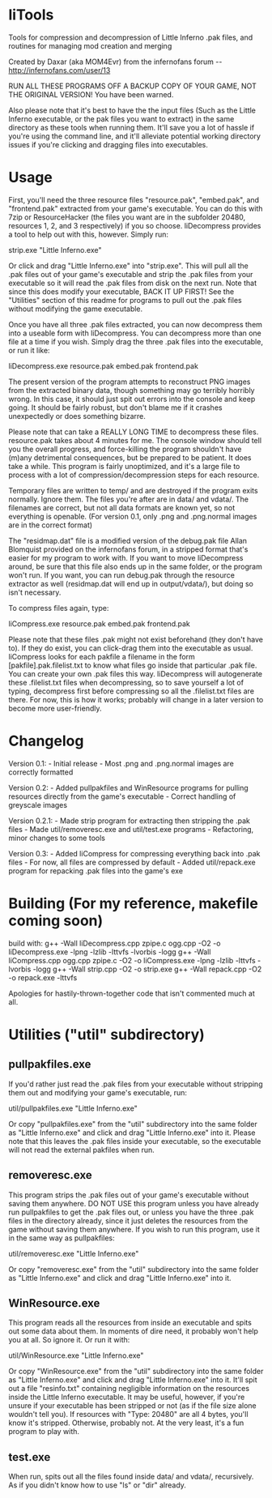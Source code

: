 liTools
=======

Tools for compression and decompression of Little Inferno .pak files, and routines for managing mod creation and merging

Created by Daxar (aka MOM4Evr) from the infernofans forum -- http://infernofans.com/user/13

RUN ALL THESE PROGRAMS OFF A BACKUP COPY OF YOUR GAME, NOT THE ORIGINAL VERSION! You have been warned.

Also please note that it's best to have the the input files (Such as the Little Inferno executable, or the pak files you want to extract) in the same directory as these tools when running them. It'll save you a lot of hassle if you're using the command line, and it'll alleviate potential working directory issues if you're clicking and dragging files into executables.

Usage
=====

First, you'll need the three resource files "resource.pak", "embed.pak", and "frontend.pak" extracted from your game's executable. You can do this with 7zip or ResourceHacker (the files you want are in the subfolder 20480, resources 1, 2, and 3 respectively) if you so choose. liDecompress provides a tool to help out with this, however. Simply run:

strip.exe "Little Inferno.exe"

Or click and drag "Little Inferno.exe" into "strip.exe". This will pull all the .pak files out of your game's executable and strip the .pak files from your executable so it will read the .pak files from disk on the next run. Note that since this does modify your executable, BACK IT UP FIRST! See the "Utilities" section of this readme for programs to pull out the .pak files without modifying the game executable.

Once you have all three .pak files extracted, you can now decompress them into a useable form with liDecompress. You can decompress more than one file at a time if you wish. Simply drag the three .pak files into the executable, or run it like:

liDecompress.exe resource.pak embed.pak frontend.pak

The present version of the program attempts to reconstruct PNG images from the extracted binary data, though something may go terribly horribly wrong. In this case, it should just spit out errors into the console and keep going. It should be fairly robust, but don't blame me if it crashes unexpectedly or does something bizarre.

Please note that can take a REALLY LONG TIME to decompress these files. resource.pak takes about 4 minutes for me. The console window should tell you the overall progress, and force-killing the program shouldn't have (m)any detrimental consequences, but be prepared to be patient. It does take a while. This program is fairly unoptimized, and it's a large file to process with a lot of compression/decompression steps for each resource.

Temporary files are written to temp/ and are destroyed if the program exits normally. Ignore them. The files you're after are in data/ and vdata/. The filenames are correct, but not all data formats are known yet, so not everything is openable. (For version 0.1, only .png and .png.normal images are in the correct format)

The "residmap.dat" file is a modified version of the debug.pak file Allan Blomquist provided on the infernofans forum, in a stripped format that's easier for my program to work with. If you want to move liDecompress around, be sure that this file also ends up in the same folder, or the program won't run. If you want, you can run debug.pak through the resource extractor as well (residmap.dat will end up in output/vdata/), but doing so isn't necessary.

To compress files again, type:

liCompress.exe resource.pak embed.pak frontend.pak

Please note that these files .pak might not exist beforehand (they don't have to). If they do exist, you can click-drag them into the executable as usual. liCompress looks for each pakfile a filename in the form [pakfile].pak.filelist.txt to know what files go inside that particular .pak file. You can create your own .pak files this way. liDecompress will autogenerate these .filelist.txt files when decompressing, so to save yourself a lot of typing, decompress first before compressing so all the .filelist.txt files are there. For now, this is how it works; probably will change in a later version to become more user-friendly.

Changelog
=========
Version 0.1:
	- Initial release
	- Most .png and .png.normal images are correctly formatted

Version 0.2:
	- Added pullpakfiles and WinResource programs for pulling resources directly from the game's executable
	- Correct handling of greyscale images

Version 0.2.1:
	- Made strip program for extracting then stripping the .pak files
	- Made util/removeresc.exe and util/test.exe programs
	- Refactoring, minor changes to some tools
	
Version 0.3:
	- Added liCompress for compressing everything back into .pak files
	- For now, all files are compressed by default
	- Added util/repack.exe program for repacking .pak files into the game's exe


Building (For my reference, makefile coming soon)
=================================================
build with:
	g++ -Wall liDecompress.cpp zpipe.c ogg.cpp -O2 -o liDecompress.exe -lpng -lzlib -lttvfs -lvorbis -logg
	g++ -Wall liCompress.cpp ogg.cpp zpipe.c -O2 -o liCompress.exe -lpng -lzlib -lttvfs -lvorbis -logg
	g++ -Wall strip.cpp -O2 -o strip.exe
	g++ -Wall repack.cpp -O2 -o repack.exe -lttvfs
	
Apologies for hastily-thrown-together code that isn't commented much at all.

Utilities ("util" subdirectory)
===============================

pullpakfiles.exe
----------------
If you'd rather just read the .pak files from your executable without stripping them out and modifying your game's executable, run:

util/pullpakfiles.exe "Little Inferno.exe"

Or copy "pullpakfiles.exe" from the "util" subdirectory into the same folder as "Little Inferno.exe" and click and drag "Little Inferno.exe" into it. Please note that this leaves the .pak files inside your executable, so the executable will not read the external pakfiles when run.


removeresc.exe
----------------
This program strips the .pak files out of your game's executable without saving them anywhere. DO NOT USE this program unless you have already run pullpakfiles to get the .pak files out, or unless you have the three .pak files in the directory already, since it just deletes the resources from the game without saving them anywhere. If you wish to run this program, use it in the same way as pullpakfiles:

util/removeresc.exe "Little Inferno.exe"

Or copy "removeresc.exe" from the "util" subdirectory into the same folder as "Little Inferno.exe" and click and drag "Little Inferno.exe" into it.


WinResource.exe
----------------
This program reads all the resources from inside an executable and spits out some data about them. In moments of dire need, it probably won't help you at all. So ignore it. Or run it with:

util/WinResource.exe "Little Inferno.exe"

Or copy "WinResource.exe" from the "util" subdirectory into the same folder as "Little Inferno.exe" and click and drag "Little Inferno.exe" into it. It'll spit out a file "resinfo.txt" containing negligible information on the resources inside the Little Inferno executable. It may be useful, however, if you're unsure if your executable has been stripped or not (as if the file size alone wouldn't tell you). If resources with "Type: 20480" are all 4 bytes, you'll know it's stripped. Otherwise, probably not. At the very least, it's a fun program to play with.

test.exe
----------------
When run, spits out all the files found inside data/ and vdata/, recursively. As if you didn't know how to use "ls" or "dir" already.